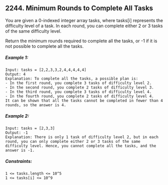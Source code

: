 ﻿## 2244. Minimum Rounds to Complete All Tasks

You are given a 0-indexed integer array tasks, where tasks[i] represents the difficulty level of a task. In each round, you can complete either 2 or 3 tasks of the same difficulty level.

Return the minimum rounds required to complete all the tasks, or -1 if it is not possible to complete all the tasks.

##### Example 1:

    Input: tasks = [2,2,3,3,2,4,4,4,4,4]
    Output: 4
    Explanation: To complete all the tasks, a possible plan is:
    - In the first round, you complete 3 tasks of difficulty level 2.
    - In the second round, you complete 2 tasks of difficulty level 3.
    - In the third round, you complete 3 tasks of difficulty level 4.
    - In the fourth round, you complete 2 tasks of difficulty level 4.  
    It can be shown that all the tasks cannot be completed in fewer than 4 rounds, so the answer is 4.

##### Example 2:

    Input: tasks = [2,3,3]
    Output: -1
    Explanation: There is only 1 task of difficulty level 2, but in each round, you can only complete either 2 or 3 tasks of the same difficulty level. Hence, you cannot complete all the tasks, and the answer is -1.

##### Constraints:

    1 <= tasks.length <= 10^5
    1 <= tasks[i] <= 10^9